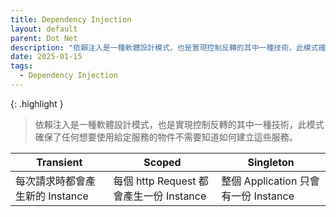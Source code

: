 ```yaml
---
title: Dependency Injection
layout: default
parent: Dot Net
description: "依賴注入是一種軟體設計模式，也是實現控制反轉的其中一種技術，此模式確保了任何想要使用給定服務的物件不需要知道如何建立這些服務。"
date: 2025-01-15
tags:
  - Dependency Injection
---
```


{: .highlight }
>依賴注入是一種軟體設計模式，也是實現控制反轉的其中一種技術，此模式確保了任何想要使用給定服務的物件不需要知道如何建立這些服務。


|  Transient   | Scoped   |Singleton   |
|  ----  | ----  | ----  |
| 每次請求時都會產生新的 Instance  |  每個 http Request 都會產生一份 Instance | 整個 Application 只會有一份 Instance | 